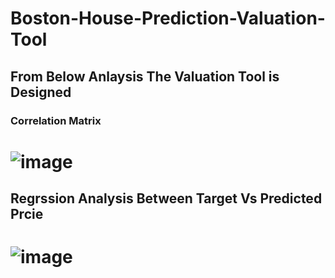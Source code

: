 # Boston-House-Prediction-Valuation-Tool
## From Below Anlaysis The Valuation Tool is Designed
### Correlation Matrix
# ![image](https://user-images.githubusercontent.com/91404171/143678879-9406f9a8-4e45-417f-a8ce-7946fde0fdc3.png)
## Regrssion Analysis Between Target Vs Predicted Prcie
# ![image](https://user-images.githubusercontent.com/91404171/143678927-f0a7d926-ced1-45ec-8fb1-b74a96d3778f.png)
